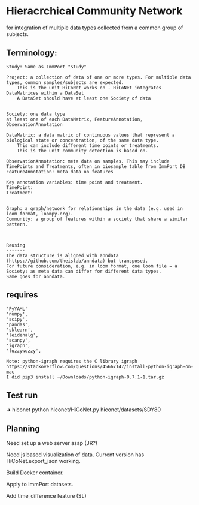 # Hieracrchical Community Network
for integration of multiple data types collected from a common group of subjects.

## Terminology:
    Study: Same as ImmPort "Study"

    Project: a collection of data of one or more types. For multiple data types, common samples/subjects are expected.
        This is the unit HiCoNet works on - HiCoNet integrates DataMatrices within a DataSet
        A DataSet should have at least one Society of data


    Society: one data type
    at least one of each DataMatrix, FeatureAnnotation, ObservationAnnotation

    DataMatrix: a data matrix of continuous values that represent a biological state or concentration, of the same data type.
        This can include different time points or treatments.
        This is the unit community detection is based on.

    ObservationAnnotation: meta data on samples. This may include TimePoints and Treatments, often in biosample table from ImmPort DB
    FeatureAnnotation: meta data on features

    Key annotation variables: time point and treatment.
    TimePoint:
    Treatment:


    Graph: a graph/network for relationships in the data (e.g. used in loom format, loompy.org).
    Community: a group of features within a society that share a similar pattern.



    Reusing
    -------
    The data structure is aligned with anndata (https://github.com/theislab/anndata) but transposed.
    For future consideration, e.g. in loom format, one loom file = a Society; as meta data can differ for different data types.
    Same goes for anndata.


## requires
    'PyYAML'
    'numpy',
    'scipy',
    'pandas',
    'sklearn',
    'leidenalg',
    'scanpy',
    'igraph',
    'fuzzywuzzy',

    Note: python-igraph requires the C library igraph  
    https://stackoverflow.com/questions/45667147/install-python-igraph-on-mac
    I did pip3 install ~/Downloads/python-igraph-0.7.1-1.tar.gz



## Test run
➜  hiconet python hiconet/HiCoNet.py hiconet/datasets/SDY80

## Planning
Need set up a web server asap (JR?)

Need js based visualization of data. 
Current version has HiCoNet.export_json working.

Build Docker container.

Apply to ImmPort datasets.

Add time_difference feature (SL)



